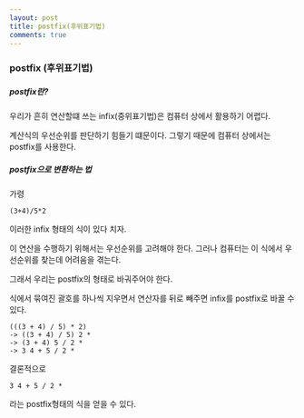 ```yaml
---
layout: post
title: postfix(후위표기법)
comments: true
---
```


### postfix (후위표기법) ###

##### postfix란? #####

우리가 흔히 연산할떄 쓰는 infix(중위표기법)은 컴퓨터 상에서 활용하기 어렵다.

계산식의 우선순위를 판단하기 힘들기 떄문이다. 그렇기 때문에 컴퓨터 상에서는 postfix를 사용한다.



##### postfix으로 변환하는 법 #####

가령

```
(3+4)/5*2
```

이러한 infix 형태의 식이 있다 치자.

이 연산을 수행하기 위해서는 우선순위를 고려해야 한다. 그러나 컴퓨터는 이 식에서 우선순위를 찾는데 어려움을 겪는다.

그래서 우리는 postfix의 형태로 바궈주어야 한다.

식에서 묶여진 괄호를 하나씩 지우면서 연산자를 뒤로 빼주면 infix를 postfix로 바꿀 수 있다.

```
(((3 + 4) / 5) * 2)
-> ((3 + 4) / 5) 2 *
-> (3 + 4) 5 / 2 *
-> 3 4 + 5 / 2 *
```

결론적으로 

```
3 4 + 5 / 2 *
```

라는 postfix형태의 식을 얻을 수 있다. 

